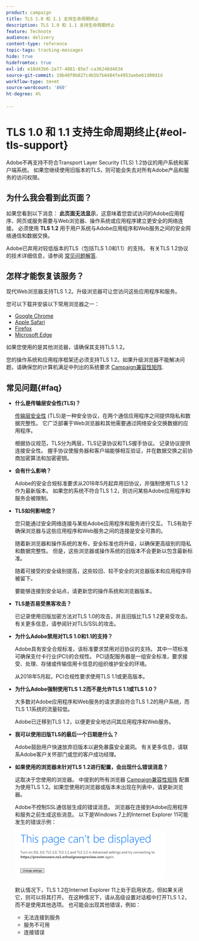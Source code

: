 ```yaml
---
product: campaign
title: TLS 1.0 和 1.1 支持生命周期终止
description: TLS 1.0 和 1.1 支持生命周期终止
feature: Technote
audience: delivery
content-type: reference
topic-tags: tracking-messages
hide: true
hidefromtoc: true
exl-id: e18d43b6-2a77-4881-85e7-ca36248d4634
source-git-commit: 19b40f0b827c4b5b7b6484fe4953aebe61d00d1d
workflow-type: tm+mt
source-wordcount: '860'
ht-degree: 4%

---
```


# TLS 1.0 和 1.1 支持生命周期终止{#eol-tls-support}



Adobe不再支持不符合Transport Layer Security (TLS) 1.2协议的用户系统和客户端系统。 如果您继续使用旧版本的TLS，则可能会失去对所有Adobe产品和服务的访问权限。

## 为什么我会看到此页面？

如果您看到以下消息： **此页面无法显示**，这意味着您尝试访问的Adobe应用程序、网页或服务需要与Web浏览器、操作系统或应用程序建立更安全的网络连接。 必须使用 **TLS 1.2** 用于用户系统与Adobe应用程序和Web服务之间的安全网络通信和数据交换。

Adobe已弃用对较低版本的TLS（包括TLS 1.0和1.1）的支持。 有关TLS 1.2协议的技术详细信息，请参阅 [常见问题解答](#faq).

## 怎样才能恢复该服务？

现代Web浏览器支持TLS 1.2。升级浏览器可让您访问这些应用程序和服务。

您可以下载并安装以下常用浏览器之一：

* [Google Chrome](https://www.google.com/chrome/)
* [Apple Safari](https://www.apple.com/safari/)
* [Firefox](https://www.mozilla.org/en-US/firefox/new/)
* [Microsoft Edge](https://www.microsoft.com/en-us/edge)

如果您使用的是其他浏览器，请确保其支持TLS 1.2。

您的操作系统和应用程序框架还必须支持TLS 1.2。如果升级浏览器不能解决问题，请确保您的计算机满足中列出的系统要求 [Campaign兼容性矩阵](../../rn/using/compatibility-matrix.md).

## 常见问题{#faq}

* **什么是传输层安全性(TLS)？**

  [传输层安全性](https://en.wikipedia.org/wiki/Transport_Layer_Security) (TLS)是一种安全协议，在两个通信应用程序之间提供隐私和数据完整性。 它广泛部署于Web浏览器和其他需要通过网络安全交换数据的应用程序。

  根据协议规范，TLS分为两层，TLS记录协议和TLS握手协议。 记录协议提供连接安全性。 握手协议使服务器和客户端能够相互验证，并在数据交换之前协商加密算法和加密密钥。

* **会有什么影响？**

  Adobe的安全合规标准要求从2018年5月起弃用旧协议，并强制使用TLS 1.2作为最新版本。 如果您的系统不符合TLS 1.2，则访问某些Adobe应用程序和服务会被限制。

* **TLS如何影响您？**

  您只能通过安全网络连接与某些Adobe应用程序和服务进行交互。 TLS有助于确保浏览器与这些应用程序和Web服务之间的连接是安全可靠的。

  随着新浏览器和操作系统的发布，安全标准也将升级，以确保更高级别的隐私和数据完整性。 但是，这些浏览器或操作系统的旧版本不会更新以包含最新标准。

  随着可接受的安全级别提高，这些较旧、较不安全的浏览器版本和应用程序将被留下。

  要能够连接到安全站点，请更新您的操作系统和浏览器版本。

* **TLS是否易受黑客攻击？**

  已记录使用旧版加密方法对TLS 1.0的攻击，并且旧版比TLS 1.2更易受攻击。有关更多信息，请参阅针对TLS/SSL的攻击。

* **为什么Adobe禁用对TLS 1.0和1.1的支持？**

  Adobe具有安全合规标准，该标准要求禁用对旧协议的支持。 其中一项标准可确保支付卡行业(PCI)的合规性。 PCI适配服务器是一组安全标准，要求接受、处理、存储或传输信用卡信息的组织维护安全的环境。

  从2018年5月起，PCI合规性要求使用TLS 1.1或更高版本。

* **为什么Adobe强制使用TLS 1.2而不是允许TLS 1.1或TLS 1.0？**

  大多数对Adobe应用程序和Web服务的请求源自符合TLS 1.2的用户系统，而TLS 1.1系统的流量较低。

  Adobe已迁移到TLS 1.2，以便更安全地访问其应用程序和Web服务。

* **我可以使用旧版TLS的最后一个日期是什么？**

  Adobe鼓励用户快速放弃旧版本以避免暴露安全漏洞。 有关更多信息，请联系Adobe客户关怀部门或您的客户成功经理。

* **如果使用的浏览器未针对TLS 1.2进行配置，会出现什么错误消息？**

  这取决于您使用的浏览器。 中提到的所有浏览器 [Campaign兼容性矩阵](../../rn/using/compatibility-matrix.md) 配置为使用TLS 1.2。如果您使用的浏览器或版本未出现在列表中，请更新浏览器。

  Adobe不控制SSL通信层生成的错误消息。 浏览器在连接到Adobe应用程序和服务之前生成这些消息。 以下是Windows 7上的Internet Explorer 11可能发生的错误示例：

  ![](assets/do-not-translate/page-not-displayed.png)

  默认情况下，TLS 1.2在Internet Explorer 11上处于启用状态，但如果关闭它，则可以将其打开。 在这种情况下，请从高级设置对话框中打开TLS 1.2，而不是使用其他选项。 也可能会出现其他错误，例如：

   * 无法连接到服务
   * 服务不可用
   * 连接错误
